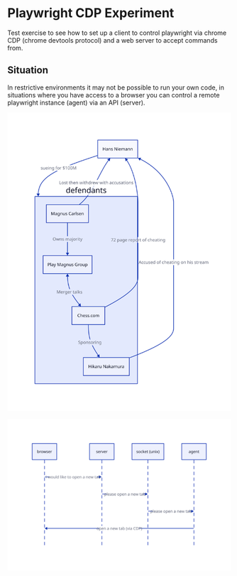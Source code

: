 # Playwright CDP Experiment

Test exercise to see how to set up a client to control playwright via chrome CDP (chrome devtools protocol) and a web server to accept commands from.

## Situation

In restrictive environments it may not be possible to run your own code,
in situations where you have access to a browser you can control a remote playwright instance (agent) via an API (server).

![Diagram showing different parts of the test](./diagrams/dia.svg)

![Program flow of the test](./diagrams/flow.svg)
